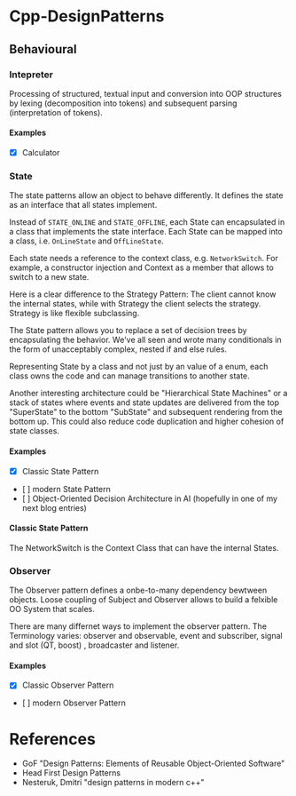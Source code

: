 # Cpp-DesignPatterns

## Behavioural

### Intepreter

Processing of structured, textual input and conversion into OOP structures by lexing (decomposition into tokens) and subsequent parsing (interpretation of tokens).

#### Examples

- [x] Calculator


### State

The state patterns allow an object to behave differently.
It defines the state as an interface that all states implement.

Instead of `STATE_ONLINE` and `STATE_OFFLINE`, each State can encapsulated in a class that implements the state interface. 
Each State can be mapped into a class, i.e. `OnLineState` and `OffLineState`.

Each state needs a reference to the context class, e.g. `NetworkSwitch`. 
For example, a constructor injection and Context as a member that allows to switch to a new state.

Here is a clear difference to the Strategy Pattern: The client cannot know the internal states, while with Strategy the client selects the strategy.  
Strategy is like flexible subclassing. 

The State pattern allows you to replace a set of decision trees by encapsulating the behavior. 
We've all seen and wrote many conditionals in the form of unacceptably complex, nested if and else rules.

Representing State by a class and not just by an value of a enum, each class owns the code and can manage transitions to another state. 

Another interesting architecture could be "Hierarchical State Machines" or a stack of states where events and state updates are delivered from the top "SuperState" to the bottom "SubState" and subsequent rendering from the bottom up. 
This could also reduce code duplication and higher cohesion of state classes.




#### Examples

- [x] Classic State Pattern 
- [ ] modern State Pattern 
- [ ] Object-Oriented Decision Architecture in AI (hopefully in one of my next blog entries)

#### Classic State Pattern

The NetworkSwitch is the Context Class that can have the internal States.


### Observer

The Observer pattern defines a onbe-to-many dependency bewtween objects.
Loose coupling of Subject and Observer allows to build a felxible OO System that scales.
  
There are many differnet ways to implement the observer pattern.
The Terminology varies: observer and observable, event and subscriber, signal and slot (QT, boost)
, broadcaster and listener.

#### Examples

- [x] Classic Observer Pattern 
- [ ] modern Observer Pattern 



# References

- GoF "Design Patterns: Elements of Reusable Object-Oriented Software"
- Head First Design Patterns
- Nesteruk, Dmitri  "design patterns in modern c++"
